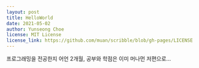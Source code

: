 ```yaml
---
layout: post
title: HelloWorld
date: 2021-05-02
author: Yunseong Choe
license: MIT License
license_link: https://github.com/muan/scribble/blob/gh-pages/LICENSE
---
```


프로그래밍을 전공한지 어언 2개월, 공부와 학점은 이미 머나먼 저편으로...
